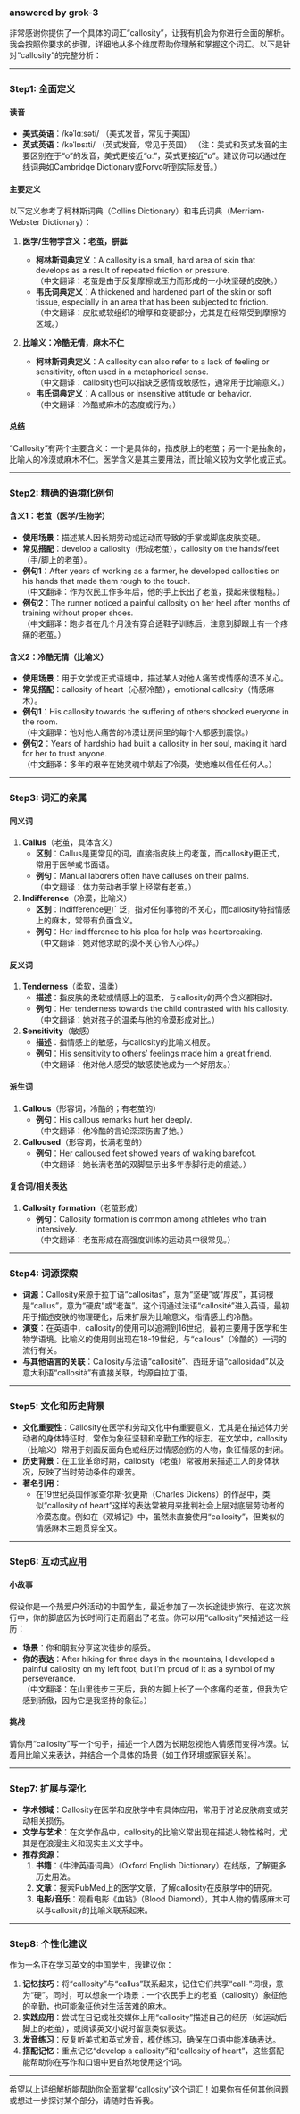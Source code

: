### answered by grok-3
非常感谢你提供了一个具体的词汇“callosity”，让我有机会为你进行全面的解析。我会按照你要求的步骤，详细地从多个维度帮助你理解和掌握这个词汇。以下是针对“callosity”的完整分析：

---

### Step1: 全面定义

#### 读音
- **美式英语**：/kəˈlɑːsəti/ （美式发音，常见于美国）
- **英式英语**：/kəˈlɒsɪti/ （英式发音，常见于英国）
  （注：美式和英式发音的主要区别在于“o”的发音，美式更接近“ɑː”，英式更接近“ɒ”。建议你可以通过在线词典如Cambridge Dictionary或Forvo听到实际发音。）

#### 主要定义
以下定义参考了柯林斯词典（Collins Dictionary）和韦氏词典（Merriam-Webster Dictionary）：

1. **医学/生物学含义：老茧，胼胝**
   - **柯林斯词典定义**：A callosity is a small, hard area of skin that develops as a result of repeated friction or pressure.  
     （中文翻译：老茧是由于反复摩擦或压力而形成的一小块坚硬的皮肤。）
   - **韦氏词典定义**：A thickened and hardened part of the skin or soft tissue, especially in an area that has been subjected to friction.  
     （中文翻译：皮肤或软组织的增厚和变硬部分，尤其是在经常受到摩擦的区域。）

2. **比喻义：冷酷无情，麻木不仁**
   - **柯林斯词典定义**：A callosity can also refer to a lack of feeling or sensitivity, often used in a metaphorical sense.  
     （中文翻译：callosity也可以指缺乏感情或敏感性，通常用于比喻意义。）
   - **韦氏词典定义**：A callous or insensitive attitude or behavior.  
     （中文翻译：冷酷或麻木的态度或行为。）

#### 总结
“Callosity”有两个主要含义：一个是具体的，指皮肤上的老茧；另一个是抽象的，比喻人的冷漠或麻木不仁。医学含义是其主要用法，而比喻义较为文学化或正式。

---

### Step2: 精确的语境化例句

#### 含义1：老茧（医学/生物学）
- **使用场景**：描述某人因长期劳动或运动而导致的手掌或脚底皮肤变硬。
- **常见搭配**：develop a callosity（形成老茧），callosity on the hands/feet（手/脚上的老茧）。
- **例句1**：After years of working as a farmer, he developed callosities on his hands that made them rough to the touch.  
  （中文翻译：作为农民工作多年后，他的手上长出了老茧，摸起来很粗糙。）
- **例句2**：The runner noticed a painful callosity on her heel after months of training without proper shoes.  
  （中文翻译：跑步者在几个月没有穿合适鞋子训练后，注意到脚跟上有一个疼痛的老茧。）

#### 含义2：冷酷无情（比喻义）
- **使用场景**：用于文学或正式语境中，描述某人对他人痛苦或情感的漠不关心。
- **常见搭配**：callosity of heart（心肠冷酷），emotional callosity（情感麻木）。
- **例句1**：His callosity towards the suffering of others shocked everyone in the room.  
  （中文翻译：他对他人痛苦的冷漠让房间里的每个人都感到震惊。）
- **例句2**：Years of hardship had built a callosity in her soul, making it hard for her to trust anyone.  
  （中文翻译：多年的艰辛在她灵魂中筑起了冷漠，使她难以信任任何人。）

---

### Step3: 词汇的亲属

#### 同义词
1. **Callus**（老茧，具体含义）
   - **区别**：Callus是更常见的词，直接指皮肤上的老茧，而callosity更正式，常用于医学或书面语。
   - **例句**：Manual laborers often have calluses on their palms.  
     （中文翻译：体力劳动者手掌上经常有老茧。）
2. **Indifference**（冷漠，比喻义）
   - **区别**：Indifference更广泛，指对任何事物的不关心，而callosity特指情感上的麻木，常带有负面含义。
   - **例句**：Her indifference to his plea for help was heartbreaking.  
     （中文翻译：她对他求助的漠不关心令人心碎。）

#### 反义词
1. **Tenderness**（柔软，温柔）
   - **描述**：指皮肤的柔软或情感上的温柔，与callosity的两个含义都相对。
   - **例句**：Her tenderness towards the child contrasted with his callosity.  
     （中文翻译：她对孩子的温柔与他的冷漠形成对比。）
2. **Sensitivity**（敏感）
   - **描述**：指情感上的敏感，与callosity的比喻义相反。
   - **例句**：His sensitivity to others’ feelings made him a great friend.  
     （中文翻译：他对他人感受的敏感使他成为一个好朋友。）

#### 派生词
1. **Callous**（形容词，冷酷的；有老茧的）
   - **例句**：His callous remarks hurt her deeply.  
     （中文翻译：他冷酷的言论深深伤害了她。）
2. **Calloused**（形容词，长满老茧的）
   - **例句**：Her calloused feet showed years of walking barefoot.  
     （中文翻译：她长满老茧的双脚显示出多年赤脚行走的痕迹。）

#### 复合词/相关表达
1. **Callosity formation**（老茧形成）
   - **例句**：Callosity formation is common among athletes who train intensively.  
     （中文翻译：老茧形成在高强度训练的运动员中很常见。）

---

### Step4: 词源探索

- **词源**：Callosity来源于拉丁语“callositas”，意为“坚硬”或“厚皮”，其词根是“callus”，意为“硬皮”或“老茧”。这个词通过法语“callosité”进入英语，最初用于描述皮肤的物理硬化，后来扩展为比喻意义，指情感上的冷酷。
- **演变**：在英语中，callosity的使用可以追溯到16世纪，最初主要用于医学和生物学语境。比喻义的使用则出现在18-19世纪，与“callous”（冷酷的）一词的流行有关。
- **与其他语言的关联**：Callosity与法语“callosité”、西班牙语“callosidad”以及意大利语“callosità”有直接关联，均源自拉丁语。

---

### Step5: 文化和历史背景

- **文化重要性**：Callosity在医学和劳动文化中有重要意义，尤其是在描述体力劳动者的身体特征时，常作为象征坚韧和辛勤工作的标志。在文学中，callosity（比喻义）常用于刻画反面角色或经历过情感创伤的人物，象征情感的封闭。
- **历史背景**：在工业革命时期，callosity（老茧）常被用来描述工人的身体状况，反映了当时劳动条件的艰苦。
- **著名引用**：
  - 在19世纪英国作家查尔斯·狄更斯（Charles Dickens）的作品中，类似“callosity of heart”这样的表达常被用来批判社会上层对底层劳动者的冷漠态度。例如在《双城记》中，虽然未直接使用“callosity”，但类似的情感麻木主题贯穿全文。

---

### Step6: 互动式应用

#### 小故事
假设你是一个热爱户外活动的中国学生，最近参加了一次长途徒步旅行。在这次旅行中，你的脚底因为长时间行走而磨出了老茧。你可以用“callosity”来描述这一经历：
- **场景**：你和朋友分享这次徒步的感受。
- **你的表达**：After hiking for three days in the mountains, I developed a painful callosity on my left foot, but I’m proud of it as a symbol of my perseverance.  
  （中文翻译：在山里徒步三天后，我的左脚上长了一个疼痛的老茧，但我为它感到骄傲，因为它是我坚持的象征。）

#### 挑战
请你用“callosity”写一个句子，描述一个人因为长期忽视他人情感而变得冷漠。试着用比喻义来表达，并结合一个具体的场景（如工作环境或家庭关系）。

---

### Step7: 扩展与深化

- **学术领域**：Callosity在医学和皮肤学中有具体应用，常用于讨论皮肤病变或劳动相关损伤。
- **文学与艺术**：在文学作品中，callosity的比喻义常出现在描述人物性格时，尤其是在浪漫主义和现实主义文学中。
- **推荐资源**：
  1. **书籍**：《牛津英语词典》（Oxford English Dictionary）在线版，了解更多历史用法。
  2. **文章**：搜索PubMed上的医学文章，了解callosity在皮肤学中的研究。
  3. **电影/音乐**：观看电影《血钻》（Blood Diamond），其中人物的情感麻木可以与callosity的比喻义联系起来。

---

### Step8: 个性化建议

作为一名正在学习英文的中国学生，我建议你：
1. **记忆技巧**：将“callosity”与“callus”联系起来，记住它们共享“call-”词根，意为“硬”。同时，可以想象一个场景：一个农民手上的老茧（callosity）象征他的辛勤，也可能象征他对生活苦难的麻木。
2. **实践应用**：尝试在日记或社交媒体上用“callosity”描述自己的经历（如运动后脚上的老茧），或阅读英文小说时留意类似表达。
3. **发音练习**：反复听美式和英式发音，模仿练习，确保在口语中能准确表达。
4. **搭配记忆**：重点记忆“develop a callosity”和“callosity of heart”，这些搭配能帮助你在写作和口语中更自然地使用这个词。

---

希望以上详细解析能帮助你全面掌握“callosity”这个词汇！如果你有任何其他问题或想进一步探讨某个部分，请随时告诉我。